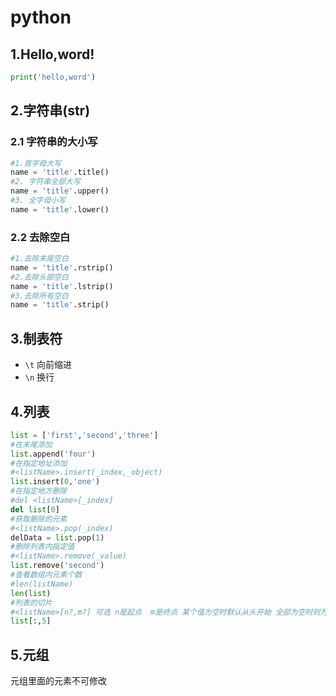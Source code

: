 # python

## 1.Hello,word!
~~~py
print('hello,word')
~~~

## 2.字符串(str)
### 2.1 字符串的大小写
~~~py
#1.首字母大写
name = 'title'.title()
#2. 字符串全部大写
name = 'title'.upper()
#3. 全字母小写
name = 'title'.lower()
~~~
### 2.2 去除空白
~~~python
#1.去除末尾空白
name = 'title'.rstrip()
#2.去除头部空白
name = 'title'.lstrip()
#3.去除所有空白
name = 'title'.strip()
~~~
## 3.制表符

- `\t` 向前缩进
- `\n` 换行
## 4.列表
~~~py
list = ['first','second','three']
#在末尾添加
list.append('four')
#在指定地址添加
#<listName>.insert(_index,_object)
list.insert(0,'one')
#在指定地方删除
#del <listName>[_index]
del list[0]
#获取删除的元素
#<listName>.pop(_index)
delData = list.pop(1)
#删除列表内指定值
#<listName>.remove(_value)
list.remove('second')
#查看数组内元素个数
#len(listName)
len(list)
#列表的切片
#<listName>[n?,m?] 可选 n是起点  m是终点 某个值为空时默认从头开始 全部为空时则为整个列表 
list[:,5]
~~~
## 5.元组
元组里面的元素不可修改


